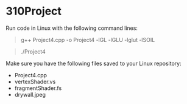 # 310Project

Run code in Linux with the following command lines:
  >   g++ Project4.cpp -o Project4 -lGL -lGLU -lglut -lSOIL

  > ./Project4

Make sure you have the following files saved to your Linux repository:
  - Project4.cpp
  - vertexShader.vs
  - fragmentShader.fs
  - drywall.jpeg
